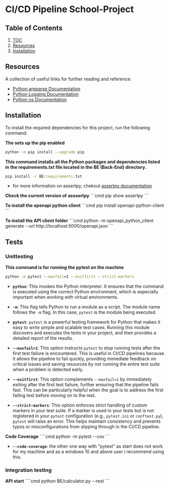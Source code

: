 # CI/CD Pipeline School-Project

## Table of Contents

1. [TOC](#toc)
2. [Resources](#resources)
3. [Installation](#installation)


## Resources
A collection of useful links for further reading and reference:
- [Python argparse Documentation](https://docs.python.org/3/library/argparse.html)
- [Python Logging Documentation](https://docs.python.org/3/library/logging.html#logrecord-attributes)
- [Python os Documentation](https://docs.python.org/3/library/os.html)

## Installation
To install the required dependencies for this project, run the following command:


**The sets up the pip enabled**
```cmd
python -m pip install --upgrade pip
```

**This command installs all the Python packages and dependencies listed in the requirements.txt file located in the BE (Back-End) directory.**
```cmd
pip install -r BE/requirements.txt
```
- for more information on assertpy, chekout [assertpy documentation](https://pypi.org/project/assertpy/#description)

**Check the current version of asssertpy**
´´´cmd
pip show assertpy
´´´

**To install the openapi python client**
´´´cmd
pip install openapi-python-client
´´´

**To install the API client folder**
´´´cmd
python -m openapi_python_client generate --url http://localhost:5000/openapi.json
´´´





## Tests

### Unittesting

**This command is for running the pytest on the machine**
```cmd
python -m pytest --maxfail=1 --exitfirst --strict-markers
```
- **`python`**: This invokes the Python interpreter. It ensures that the command is executed using the correct Python environment, which is especially important when working with virtual environments.

- **`-m`**: This flag tells Python to run a module as a script. The module name follows the `-m` flag. In this case, `pytest` is the module being executed.

- **`pytest`**: `pytest` is a powerful testing framework for Python that makes it easy to write simple and scalable test cases. Running this module discovers and executes the tests in your project, and then provides a detailed report of the results.

- **`--maxfail=1`**: This option instructs `pytest` to stop running tests after the first test failure is encountered. This is useful in CI/CD pipelines because it allows the pipeline to fail quickly, providing immediate feedback on critical issues and saving resources by not running the entire test suite when a problem is detected early.

- **`--exitfirst`**: This option complements `--maxfail=1` by immediately exiting after the first test failure, further ensuring that the pipeline fails fast. This can be particularly helpful when the goal is to address the first failing test before moving on to the rest.

- **`--strict-markers`**: This option enforces strict handling of custom markers in your test suite. If a marker is used in your tests but is not registered in your `pytest` configuration (e.g., `pytest.ini` or `conftest.py`), `pytest` will raise an error. This helps maintain consistency and prevents typos or misconfigurations from slipping through in the CI/CD pipeline.



**Code Coverage**
´´´´cmd
python -m pytest --cov
´´´
- **`--code-coverage`**: the other one way with "pytest" as start does not work for my machine and as a windows 10 and above user i recommend using this.

### Integration testing

**API start**
´´´´cmd
python BE/calculator.py --rest
´´´


 